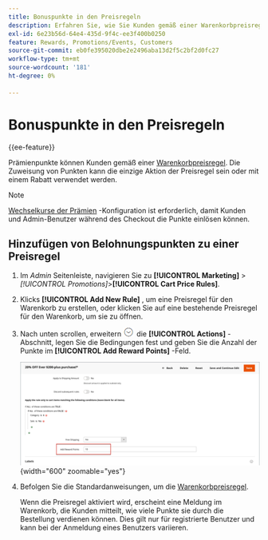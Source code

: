 ```yaml
---
title: Bonuspunkte in den Preisregeln
description: Erfahren Sie, wie Sie Kunden gemäß einer Warenkorbpreisregel Prämienpunkte zuweisen können.
exl-id: 6e23b56d-64e4-435d-9f4c-ee3f400b0250
feature: Rewards, Promotions/Events, Customers
source-git-commit: eb0fe395020dbe2e2496aba13d2f5c2bf2d0fc27
workflow-type: tm+mt
source-wordcount: '181'
ht-degree: 0%

---
```


# Bonuspunkte in den Preisregeln

{{ee-feature}}

Prämienpunkte können Kunden gemäß einer [Warenkorbpreisregel](price-rules-cart.md). Die Zuweisung von Punkten kann die einzige Aktion der Preisregel sein oder mit einem Rabatt verwendet werden.

>[!NOTE]
>
>[Wechselkurse der Prämien](reward-exchange-rates.md) -Konfiguration ist erforderlich, damit Kunden und Admin-Benutzer während des Checkout die Punkte einlösen können.

## Hinzufügen von Belohnungspunkten zu einer Preisregel

1. Im _Admin_ Seitenleiste, navigieren Sie zu **[!UICONTROL Marketing]** > _[!UICONTROL Promotions]_>**[!UICONTROL Cart Price Rules]**.

1. Klicks **[!UICONTROL Add New Rule]** , um eine Preisregel für den Warenkorb zu erstellen, oder klicken Sie auf eine bestehende Preisregel für den Warenkorb, um sie zu öffnen.

1. Nach unten scrollen, erweitern ![Erweiterungsauswahl](../assets/icon-display-expand.png) die **[!UICONTROL Actions]** -Abschnitt, legen Sie die Bedingungen fest und geben Sie die Anzahl der Punkte im **[!UICONTROL Add Reward Points]** -Feld.

   ![Warenkorbpreisregel - Prämienpunkte](./assets/reward-points-price-rule-actions.png){width="600" zoomable="yes"}

1. Befolgen Sie die Standardanweisungen, um die [Warenkorbpreisregel](price-rules-cart-create.md).

   Wenn die Preisregel aktiviert wird, erscheint eine Meldung im Warenkorb, die Kunden mitteilt, wie viele Punkte sie durch die Bestellung verdienen können. Dies gilt nur für registrierte Benutzer und kann bei der Anmeldung eines Benutzers variieren.
